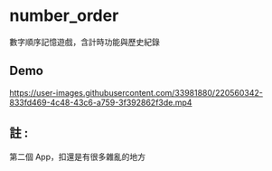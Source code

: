 # number_order

數字順序記憶遊戲，含計時功能與歷史紀錄

## Demo

https://user-images.githubusercontent.com/33981880/220560342-833fd469-4c48-43c6-a759-3f392862f3de.mp4

## 註 : 
第二個 App，扣還是有很多雜亂的地方
